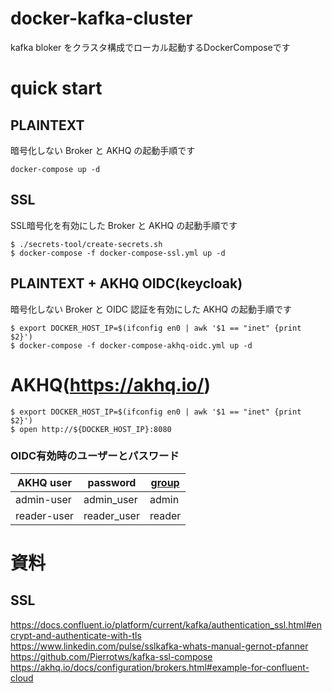 # docker-kafka-cluster

kafka bloker をクラスタ構成でローカル起動するDockerComposeです

# quick start

## PLAINTEXT

暗号化しない Broker と AKHQ の起動手順です

`docker-compose up -d`

## SSL

SSL暗号化を有効にした Broker と AKHQ の起動手順です

```
$ ./secrets-tool/create-secrets.sh
$ docker-compose -f docker-compose-ssl.yml up -d
```

## PLAINTEXT + AKHQ OIDC(keycloak)

暗号化しない Broker と OIDC 認証を有効にした AKHQ の起動手順です

```
$ export DOCKER_HOST_IP=$(ifconfig en0 | awk '$1 == "inet" {print $2}')
$ docker-compose -f docker-compose-akhq-oidc.yml up -d
```

# AKHQ(https://akhq.io/)

```
$ export DOCKER_HOST_IP=$(ifconfig en0 | awk '$1 == "inet" {print $2}')
$ open http://${DOCKER_HOST_IP}:8080
```

### OIDC有効時のユーザーとパスワード
| AKHQ user | password | [group](https://akhq.io/docs/configuration/authentifications/groups.html) |
----|----|----
| admin-user | admin_user | admin |
| reader-user | reader_user | reader |

# 資料

## SSL

https://docs.confluent.io/platform/current/kafka/authentication_ssl.html#encrypt-and-authenticate-with-tls  
https://www.linkedin.com/pulse/sslkafka-whats-manual-gernot-pfanner  
https://github.com/Pierrotws/kafka-ssl-compose  
https://akhq.io/docs/configuration/brokers.html#example-for-confluent-cloud  

